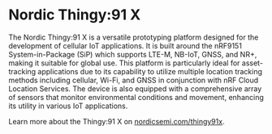 # Nordic Thingy:91 X

The Nordic Thingy:91 X is a versatile prototyping platform designed for the
development of cellular IoT applications. It is built around the nRF9151
System-in-Package (SiP) which supports LTE-M, NB-IoT, GNSS, and NR+, making it
suitable for global use. This platform is particularly ideal for asset-tracking
applications due to its capability to utilize multiple location tracking methods
including cellular, Wi-Fi, and GNSS in conjunction with nRF Cloud Location
Services. The device is also equipped with a comprehensive array of sensors that
monitor environmental conditions and movement, enhancing its utility in various
IoT applications.

Learn more about the Thingy:91 X on
[nordicsemi.com/thingy91x](https://nordicsemi.com/thingy91x).
